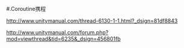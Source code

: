#.Coroutine携程

http://www.unitymanual.com/thread-6130-1-1.html?_dsign=81df8843

http://www.unitymanual.com/forum.php?mod=viewthread&tid=6235&_dsign=456801fb

